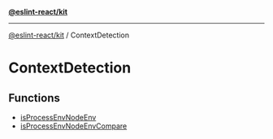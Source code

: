 [**@eslint-react/kit**](../../../README.md)

***

[@eslint-react/kit](../../../README.md) / ContextDetection

# ContextDetection

## Functions

- [isProcessEnvNodeEnv](functions/isProcessEnvNodeEnv.md)
- [isProcessEnvNodeEnvCompare](functions/isProcessEnvNodeEnvCompare.md)
